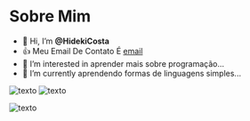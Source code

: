 # Sobre Mim
- 👋 Hi, I’m  **@HidekiCosta**
-  👍 Meu Email De Contato É  [email](igor.hidekitakahashimartinsda.costa@escola.pr.gov.br)
- 👀 I’m interested in  aprender  mais sobre programação...
- 🌱 I’m currently  aprendendo  formas de linguagens simples...

![texto](https://img.shields.io/badge/Scratch-4D97FF?style=for-the-badge&logo=Scratch&logoColor=white)
![texto](https://img.shields.io/badge/JavaScript-323330?style=for-the-badge&logo=javascript&logoColor=F7DF1E)

![texto](https://criticalhits.com.br/wp-content/uploads/2022/01/Dio_Brando.png)
